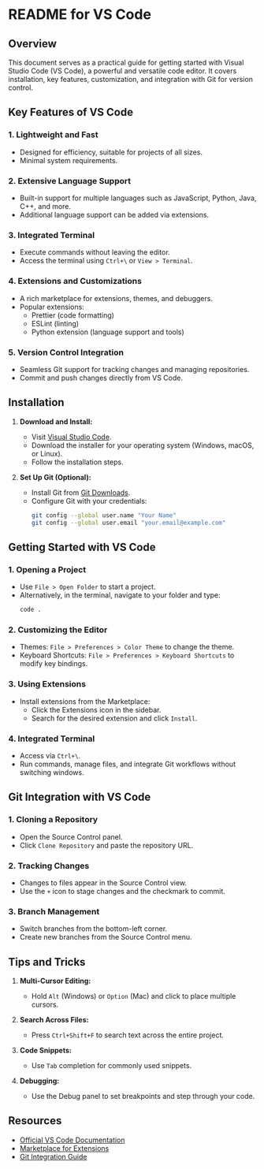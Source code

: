 # README for VS Code

## Overview

This document serves as a practical guide for getting started with Visual Studio Code (VS Code), a powerful and versatile code editor. It covers installation, key features, customization, and integration with Git for version control.

## Key Features of VS Code

### 1. **Lightweight and Fast**

- Designed for efficiency, suitable for projects of all sizes.
- Minimal system requirements.

### 2. **Extensive Language Support**

- Built-in support for multiple languages such as JavaScript, Python, Java, C++, and more.
- Additional language support can be added via extensions.

### 3. **Integrated Terminal**

- Execute commands without leaving the editor.
- Access the terminal using `Ctrl+\` or `View > Terminal`.

### 4. **Extensions and Customizations**

- A rich marketplace for extensions, themes, and debuggers.
- Popular extensions:
  - Prettier (code formatting)
  - ESLint (linting)
  - Python extension (language support and tools)

### 5. **Version Control Integration**

- Seamless Git support for tracking changes and managing repositories.
- Commit and push changes directly from VS Code.

## Installation

1. **Download and Install:**

   - Visit [Visual Studio Code](https://code.visualstudio.com/).
   - Download the installer for your operating system (Windows, macOS, or Linux).
   - Follow the installation steps.

2. **Set Up Git (Optional):**
   - Install Git from [Git Downloads](https://git-scm.com/downloads).
   - Configure Git with your credentials:
     ```bash
     git config --global user.name "Your Name"
     git config --global user.email "your.email@example.com"
     ```

## Getting Started with VS Code

### 1. **Opening a Project**

- Use `File > Open Folder` to start a project.
- Alternatively, in the terminal, navigate to your folder and type:
  ```bash
  code .
  ```

### 2. **Customizing the Editor**

- Themes: `File > Preferences > Color Theme` to change the theme.
- Keyboard Shortcuts: `File > Preferences > Keyboard Shortcuts` to modify key bindings.

### 3. **Using Extensions**

- Install extensions from the Marketplace:
  - Click the Extensions icon in the sidebar.
  - Search for the desired extension and click `Install`.

### 4. **Integrated Terminal**

- Access via `Ctrl+\`.
- Run commands, manage files, and integrate Git workflows without switching windows.

## Git Integration with VS Code

### 1. **Cloning a Repository**

- Open the Source Control panel.
- Click `Clone Repository` and paste the repository URL.

### 2. **Tracking Changes**

- Changes to files appear in the Source Control view.
- Use the `+` icon to stage changes and the checkmark to commit.

### 3. **Branch Management**

- Switch branches from the bottom-left corner.
- Create new branches from the Source Control menu.

## Tips and Tricks

1. **Multi-Cursor Editing:**

   - Hold `Alt` (Windows) or `Option` (Mac) and click to place multiple cursors.

2. **Search Across Files:**

   - Press `Ctrl+Shift+F` to search text across the entire project.

3. **Code Snippets:**

   - Use `Tab` completion for commonly used snippets.

4. **Debugging:**
   - Use the Debug panel to set breakpoints and step through your code.

## Resources

- [Official VS Code Documentation](https://code.visualstudio.com/docs)
- [Marketplace for Extensions](https://marketplace.visualstudio.com/vscode)
- [Git Integration Guide](https://code.visualstudio.com/docs/editor/versioncontrol)
